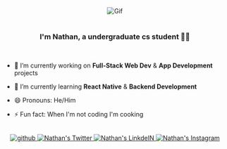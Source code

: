 <div align="center">
    <img alt="Gif" src="https://media.giphy.com/media/yZJe5xhaKwXQ3ZJflj/giphy.gif" />
</div>

<br/>

### <div align="center">I'm Nathan, a undergraduate cs student 👨‍💻</div>  
  
<br/>

- 🔭 I’m currently working on **Full-Stack Web Dev** & **App Development** projects

- 🌱 I’m currently learning **React Native** & **Backend Development** 

- 😄 Pronouns: He/Him

- ⚡ Fun fact: When I'm not coding I'm cooking
  
<br/>  

<div align="center">
    <a href="https://github.com/nathan-edwards" target="_blank">
        <img src=https://img.shields.io/badge/github-%2324292e.svg?&style=for-the-badge&logo=github&logoColor=white alt=github style="margin-bottom: 5px;" />
    </a>
    <a href="https://twitter.com/nathancodes_" target="_blank">
        <img alt="Nathan's Twitter" src="https://img.shields.io/badge/twitter-%2300acee.svg?&style=for-the-badge&logo=twitter&logoColor=white"  />
    </a>
    <a href="https://www.linkedin.com/in/nathanedwards256/" target="_blank">
        <img alt="Nathan's LinkdeIN" src="https://img.shields.io/badge/linkedin%20-%230077B5.svg?&style=for-the-badge&logo=linkedin&logoColor=white" />
    </a>
    <a href="https://instagram.com/thatnathan_guy" target="_blank">
        <img alt="Nathan's Instagram" src=https://img.shields.io/badge/instagram-%23000000.svg?&style=for-the-badge&logo=instagram&logoColor=white" />
    </a>
</div>
